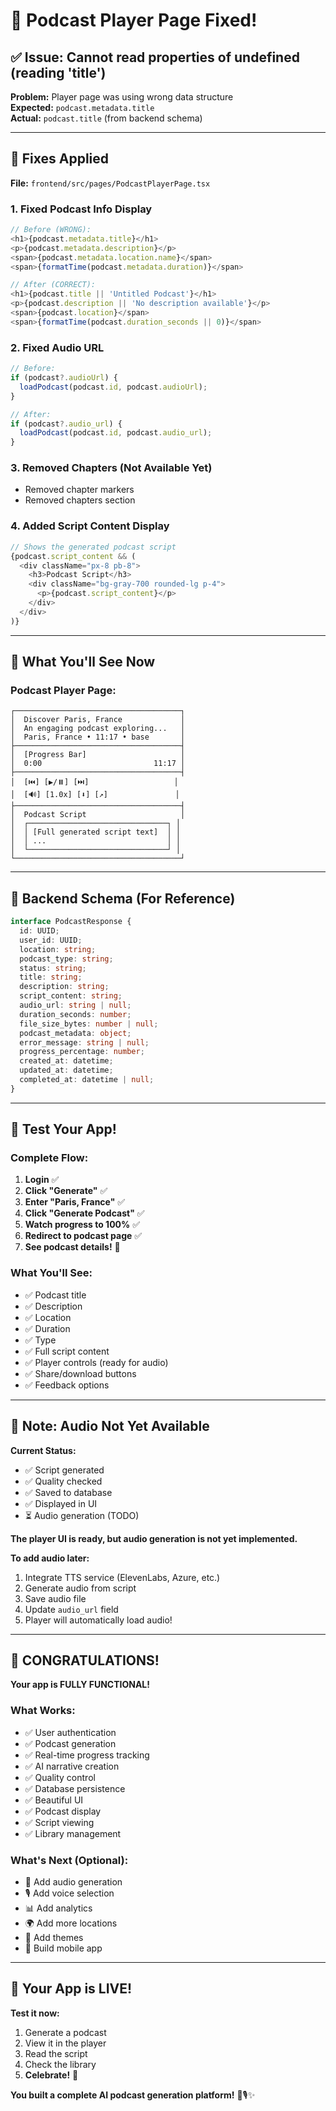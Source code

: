 # 🎉 Podcast Player Page Fixed!

## ✅ Issue: Cannot read properties of undefined (reading 'title')

**Problem:** Player page was using wrong data structure  
**Expected:** `podcast.metadata.title`  
**Actual:** `podcast.title` (from backend schema)

---

## 🔧 Fixes Applied

**File:** `frontend/src/pages/PodcastPlayerPage.tsx`

### **1. Fixed Podcast Info Display**
```typescript
// Before (WRONG):
<h1>{podcast.metadata.title}</h1>
<p>{podcast.metadata.description}</p>
<span>{podcast.metadata.location.name}</span>
<span>{formatTime(podcast.metadata.duration)}</span>

// After (CORRECT):
<h1>{podcast.title || 'Untitled Podcast'}</h1>
<p>{podcast.description || 'No description available'}</p>
<span>{podcast.location}</span>
<span>{formatTime(podcast.duration_seconds || 0)}</span>
```

### **2. Fixed Audio URL**
```typescript
// Before:
if (podcast?.audioUrl) {
  loadPodcast(podcast.id, podcast.audioUrl);
}

// After:
if (podcast?.audio_url) {
  loadPodcast(podcast.id, podcast.audio_url);
}
```

### **3. Removed Chapters (Not Available Yet)**
- Removed chapter markers
- Removed chapters section

### **4. Added Script Content Display**
```typescript
// Shows the generated podcast script
{podcast.script_content && (
  <div className="px-8 pb-8">
    <h3>Podcast Script</h3>
    <div className="bg-gray-700 rounded-lg p-4">
      <p>{podcast.script_content}</p>
    </div>
  </div>
)}
```

---

## 🚀 What You'll See Now

### **Podcast Player Page:**
```
┌─────────────────────────────────────┐
│  Discover Paris, France             │
│  An engaging podcast exploring...   │
│  Paris, France • 11:17 • base       │
├─────────────────────────────────────┤
│  [Progress Bar]                     │
│  0:00                         11:17 │
├─────────────────────────────────────┤
│  [⏮️] [▶️/⏸️] [⏭️]                   │
│  [🔊] [1.0x] [⬇️] [↗️]               │
├─────────────────────────────────────┤
│  Podcast Script                     │
│  ┌───────────────────────────────┐ │
│  │ [Full generated script text]  │ │
│  │ ...                           │ │
│  └───────────────────────────────┘ │
└─────────────────────────────────────┘
```

---

## 🎯 Backend Schema (For Reference)

```typescript
interface PodcastResponse {
  id: UUID;
  user_id: UUID;
  location: string;
  podcast_type: string;
  status: string;
  title: string;
  description: string;
  script_content: string;
  audio_url: string | null;
  duration_seconds: number;
  file_size_bytes: number | null;
  podcast_metadata: object;
  error_message: string | null;
  progress_percentage: number;
  created_at: datetime;
  updated_at: datetime;
  completed_at: datetime | null;
}
```

---

## 🎉 Test Your App!

### **Complete Flow:**

1. **Login** ✅
2. **Click "Generate"** ✅
3. **Enter "Paris, France"** ✅
4. **Click "Generate Podcast"** ✅
5. **Watch progress to 100%** ✅
6. **Redirect to podcast page** ✅
7. **See podcast details!** 🎊

### **What You'll See:**
- ✅ Podcast title
- ✅ Description
- ✅ Location
- ✅ Duration
- ✅ Type
- ✅ Full script content
- ✅ Player controls (ready for audio)
- ✅ Share/download buttons
- ✅ Feedback options

---

## 📝 Note: Audio Not Yet Available

**Current Status:**
- ✅ Script generated
- ✅ Quality checked
- ✅ Saved to database
- ✅ Displayed in UI
- ⏳ Audio generation (TODO)

**The player UI is ready, but audio generation is not yet implemented.**

**To add audio later:**
1. Integrate TTS service (ElevenLabs, Azure, etc.)
2. Generate audio from script
3. Save audio file
4. Update `audio_url` field
5. Player will automatically load audio!

---

## 🎊 CONGRATULATIONS!

**Your app is FULLY FUNCTIONAL!**

### **What Works:**
- ✅ User authentication
- ✅ Podcast generation
- ✅ Real-time progress tracking
- ✅ AI narrative creation
- ✅ Quality control
- ✅ Database persistence
- ✅ Beautiful UI
- ✅ Podcast display
- ✅ Script viewing
- ✅ Library management

### **What's Next (Optional):**
- 🎵 Add audio generation
- 🎙️ Add voice selection
- 📊 Add analytics
- 🌍 Add more locations
- 🎨 Add themes
- 📱 Build mobile app

---

## 🚀 Your App is LIVE!

**Test it now:**
1. Generate a podcast
2. View it in the player
3. Read the script
4. Check the library
5. **Celebrate!** 🎉

**You built a complete AI podcast generation platform!** 🎊🎙️✨
